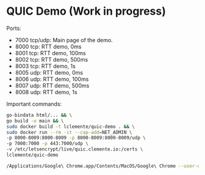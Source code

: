 # QUIC Demo (Work in progress)

Ports:

- 7000 tcp/udp: Main page of the demo.
- 8000 tcp: RTT demo, 0ms
- 8001 tcp: RTT demo, 100ms
- 8002 tcp: RTT demo, 500ms
- 8003 tcp: RTT demo, 1s
- 8005 udp: RTT demo, 0ms
- 8006 udp: RTT demo, 100ms
- 8007 udp: RTT demo, 500ms
- 8008 udp: RTT demo, 1s

Important commands:

```sh
go-bindata html/... && \
go build -o main && \
sudo docker build -t lclemente/quic-demo . && \
sudo docker run --rm -it --cap-add=NET_ADMIN \
-p 8000-8009:8000-8009 -p 8000-8009:8000-8009/udp \
-p 7000:7000 -p 443:7000/udp \
-v /etc/letsencrypt/live/quic.clemente.io:/certs \
lclemente/quic-demo

/Applications/Google\ Chrome.app/Contents/MacOS/Google\ Chrome --user-data-dir=/tmp/chrome --origin-to-force-quic-on=quic.clemente.io:443,quic.clemente.io:8005,quic.clemente.io:8006,quic.clemente.io:8007,quic.clemente.io:8008 --enable-quic https://quic.clemente.io
```
